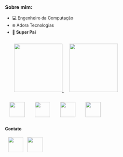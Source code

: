 ### Sobre mim:
- :computer: Engenheiro da Computação
- :snowflake: Adora Tecnologias
- :man: **Super Pai** 

<div style="margin: 30px 0">
  <a style="margin: 30px"  href="https://github.com/jcsj89">
  <img  height="160rem" src="https://github-readme-stats.vercel.app/api?username=jcsj89&count_private=true&show_icons=true&theme=dracula"/>
  <img style="padding: 0 20px" height="160rem" src="https://github-readme-stats.vercel.app/api/top-langs/?username=jcsj89&layout=compact&show_icons=true&theme=dracula"/>
  </a>
</div>


<div style="display: inline_block; margin: 30px 0">
    <img style="padding: 0 15px" src="https://cdn.jsdelivr.net/gh/devicons/devicon/icons/nodejs/nodejs-original.svg" align="center" height="50" width="50"/>
    <img style="padding: 0 15px" src="https://cdn.jsdelivr.net/gh/devicons/devicon/icons/react/react-original-wordmark.svg" align="center" height="50" width="50" />
    <img style="padding: 0 15px" src="https://cdn.jsdelivr.net/gh/devicons/devicon/icons/javascript/javascript-original.svg" align="center" height="50" width="50" />
    <img style="padding: 0 15px" src="https://cdn.jsdelivr.net/gh/devicons/devicon/icons/nextjs/nextjs-original.svg" align="center" height="50" width="50"  />
</div>

#### Contato
<div style="display: inline_block; margin: 10px 0 10px 0">
    <a href="https://www.linkedin.com/in/josecarlossantanna/" style="padding:10px"><img src="https://cdn.jsdelivr.net/gh/devicons/devicon/icons/linkedin/linkedin-original.svg" align="center" height="50" width="50"/></a>
    <a href="mailto:jcsj2010@gmail.com"> <img src="https://cdn.jsdelivr.net/gh/devicons/devicon/icons/google/google-original.svg" align="center" height="50" width="50"/></a>
</div>
